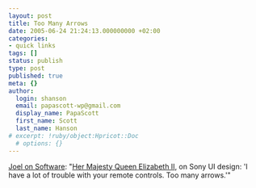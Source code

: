 ```yaml
---
layout: post
title: Too Many Arrows
date: 2005-06-24 21:24:13.000000000 +02:00
categories:
- quick links
tags: []
status: publish
type: post
published: true
meta: {}
author:
  login: shanson
  email: papascott-wp@gmail.com
  display_name: PapaScott
  first_name: Scott
  last_name: Hanson
# excerpt: !ruby/object:Hpricot::Doc
  # options: {}
---
```

<p><a href="http://www.joelonsoftware.com/items/2005/06/23.html" title="Joel on Software - Thursday, June 23, 2005">Joel on Software</a>: "<a href="http://www.macworld.co.uk/news/index.cfm?NewsID=11914">Her Majesty Queen Elizabeth II</a>, on Sony UI design: 'I have a lot of trouble with your remote controls. Too many arrows.'"</p>
